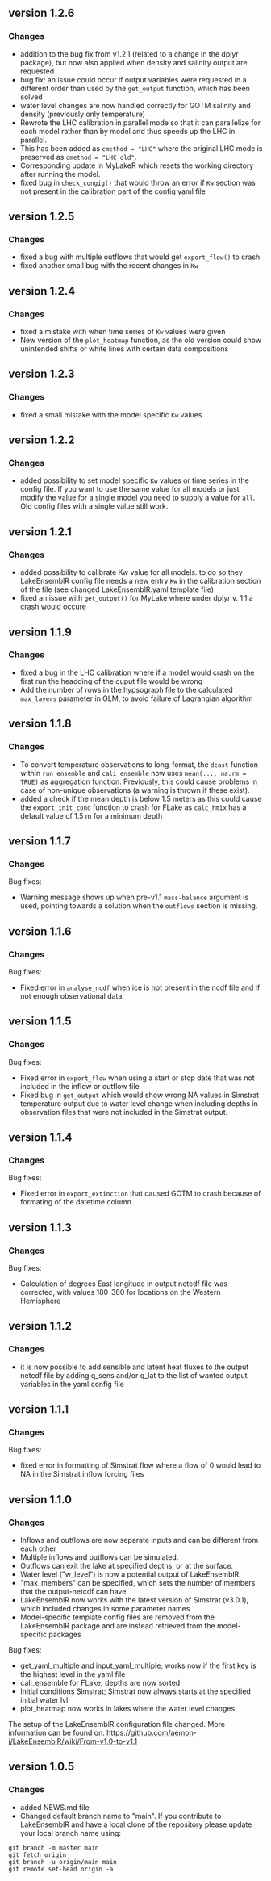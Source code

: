 ## version 1.2.6

### Changes

- addition to the bug fix from v1.2.1 (related to a change in the dplyr package), but now also applied when density and salinity output are requested
- bug fix: an issue could occur if output variables were requested in a different order than used by the `get_output` function, which has been solved
- water level changes are now handled correctly for GOTM salinity and density (previously only temperature)
- Rewrote the LHC calibration in parallel mode so that it can parallelize for each model rather than by model and thus speeds up the LHC in parallel. 
- This has been added as `cmethod = "LHC"` where the original LHC mode is preserved as `cmethod = "LHC_old"`.
- Corresponding update in MyLakeR which resets the working directory after running the model.
- fixed bug in `check_congig()` that would throw an error if `Kw` section was not present in the calibration part of the config yaml file

## version 1.2.5

### Changes

- fixed a bug with multiple outflows that would get `export_flow()` to crash
- fixed another small bug with the recent changes in `Kw`

## version 1.2.4

### Changes

- fixed a mistake with when time series of `Kw` values were given
- New version of the `plot_heatmap` function, as the old version could show unintended shifts or white lines with certain data compositions

## version 1.2.3

### Changes

- fixed a small mistake with the model specific `Kw` values

## version 1.2.2

### Changes

- added possibility to set model specific `Kw` values or time series in the config file. If you want to use the same value for all models or just modify the value for a single model you need to supply a value for `all`. Old config files with a single value still work.

## version 1.2.1

### Changes

- added possibility to calibrate Kw value for all models. to do so they LakeEnsemblR config file needs a new entry `Kw` in the calibration section of the file (see changed LakeEnsemblR.yaml template file)
- fixed an issue with `get_output()` for MyLake where under dplyr v. 1.1 a crash would occure

## version 1.1.9

### Changes

- fixed a bug in the LHC calibration where if a model would crash on the first run the headding of the ouput file would be wrong
- Add the number of rows in the hypsograph file to the calculated `max_layers` parameter in GLM, to avoid failure of Lagrangian algorithm

## version 1.1.8

### Changes

- To convert temperature observations to long-format, the `dcast` function within `run_ensemble` and `cali_ensemble` now uses `mean(..., na.rm = TRUE)` as aggregation function. Previously, this could cause problems in case of non-unique observations (a warning is thrown if these exist).
- added a check if the mean depth is below 1.5 meters as this could cause the `export_init_cond` function to crash for FLake as `calc_hmix` has a default value of 1.5 m for a minimum depth

## version 1.1.7

### Changes

Bug fixes:
- Warning message shows up when pre-v1.1 `mass-balance` argument is used, pointing towards a solution when the `outflows` section is missing.

## version 1.1.6

### Changes

Bug fixes:
- Fixed error in `analyse_ncdf` when ice is not present in the ncdf file and if not enough observational data.

## version 1.1.5

### Changes

Bug fixes:
- Fixed error in `export_flow` when using a start or stop date that was not included in the inflow or outflow file
- Fixed bug in `get_output` which would show wrong NA values in Simstrat temperature output due to water level change when including depths in observation files that were not included in the Simstrat output. 

## version 1.1.4

### Changes

Bug fixes:
- Fixed error in `export_extinction` that caused GOTM to crash because of formating of the datetime column

## version 1.1.3

### Changes

Bug fixes:
- Calculation of degrees East longitude in output netcdf file was corrected, with values 180-360 for locations on the Western Hemisphere

## version 1.1.2

### Changes

- it is now possible to add sensible and latent heat fluxes to the output netcdf file by adding q_sens and/or q_lat to the list of wanted output variables in the yaml config file

## version 1.1.1

### Changes

Bug fixes:
- fixed error in formatting of Simstrat flow where a flow of 0 would lead to NA in the Simstrat inflow forcing files

## version 1.1.0

### Changes

- Inflows and outflows are now separate inputs and can be different from each other
- Multiple inflows and outflows can be simulated. 
- Outflows can exit the lake at specified depths, or at the surface. 
- Water level ("w_level") is now a potential output of LakeEnsemblR. 
- "max_members" can be specified, which sets the number of members that the output-netcdf can have
- LakeEnsemblR now works with the latest version of Simstrat (v3.0.1), which included changes in some parameter names
- Model-specific template config files are removed from the LakeEnsemblR package and are instead retrieved from the model-specific packages

Bug fixes:
- get_yaml_multiple and input_yaml_multiple; works now if the first key is the highest level in the yaml file
- cali_ensemble for FLake; depths are now sorted
- Initial conditions Simstrat; Simstrat now always starts at the specified initial water lvl
- plot_heatmap now works in lakes where the water level changes

The setup of the LakeEnsemblR configuration file changed. More information can be found on: https://github.com/aemon-j/LakeEnsemblR/wiki/From-v1.0-to-v1.1


## version 1.0.5

### Changes

- added NEWS.md file
- Changed default branch name to "main". If you contribute to LakeEnsemblR and have a local clone of the repository please update your local branch name using:
```
git branch -m master main
git fetch origin
git branch -u origin/main main
git remote set-head origin -a
```
